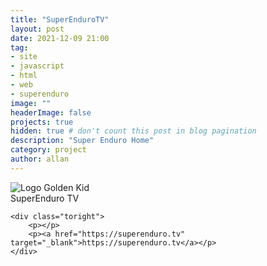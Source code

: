```yaml
---
title: "SuperEnduroTV"
layout: post
date: 2021-12-09 21:00
tag: 
- site
- javascript
- html
- web
- superenduro
image: ""
headerImage: false
projects: true
hidden: true # don't count this post in blog pagination
description: "Super Enduro Home"
category: project
author: allan
---
```



<div class="side-by-side">
    <div class="toleft">
        <img class="image" src="https://superenduro.tv/template/superenduro/assets/img/logo.png" alt="Logo Golden Kid">
        <figcaption class="caption">SuperEnduro TV</figcaption>
    </div>

    <div class="toright">
        <p></p>
        <p><a href="https://superenduro.tv" target="_blank">https://superenduro.tv</a></p>
    </div>
</div>
